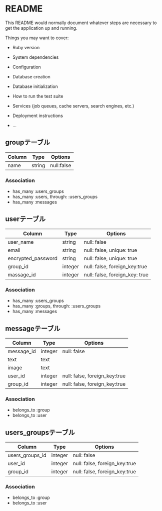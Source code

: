 # README

This README would normally document whatever steps are necessary to get the
application up and running.

Things you may want to cover:

* Ruby version

* System dependencies

* Configuration

* Database creation

* Database initialization

* How to run the test suite

* Services (job queues, cache servers, search engines, etc.)

* Deployment instructions

* ...

## groupテーブル

|Column|Type|Options|
|-----|----|-------|
|name|string|null:false|

### Association
- has_many :users_groups
- has_many :users, through: :users_groups
- has_many :messages

## userテーブル
|Column|Type|Options|
|-----|----|-------|
|user_name|string|null: false|
|email|string|null: false, unique: true|
|encrypted_password|string|null: false, unique: true|
|group_id|integer|null: false, foreign_key:true|
|massage_id|integer|null: false, foreign_key: true|

### Association
- has_many :users_groups
- has_many :groups, through: :users_groups
- has_many :messages

## messageテーブル
|Column|Type|Options|
|-----|----|-------|
|message_id|integer|null: false|
|text|text|
|image|text|
|user_id|integer|null: false, foreign_key:true|
|group_id|integer|null: false, foreign_key:true|

### Association
- belongs_to :group
- belongs_to :user

## users_groupsテーブル
|Column|Type|Options|
|-----|----|-------|
|users_groups_id|integer|null: false|
|user_id|integer|null: false, foreign_key:true|
|group_id|integer|null: false, foreign_key:true|

### Association
- belongs_to :group
- belongs_to :user